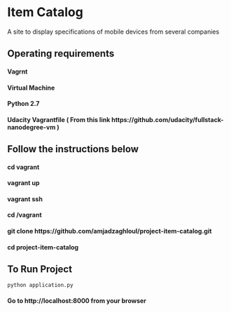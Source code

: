 <h1>Item Catalog</h1>

<p>A site to display specifications of mobile devices from several companies</p>

<h2>Operating requirements</h2>
<h4>Vagrnt</h4>
<h4>Virtual Machine</h4>
<h4>Python 2.7</h4>
<h4>Udacity Vagrantfile ( From this link 	https://github.com/udacity/fullstack-nanodegree-vm )</h4>

<h2>Follow the instructions below</h2>
<h4>cd vagrant</h4>
<h4>vagrant up</h4>
<h4>vagrant ssh</h4>
<h4>cd /vagrant</h4>
<h4>git clone https://github.com/amjadzaghloul/project-item-catalog.git</h4>
<h4>cd project-item-catalog</h4>

<h2>To Run Project</h2>
<pre><code>python application.py</code></pre>
<h4>Go to http://localhost:8000 from your browser</h4>

